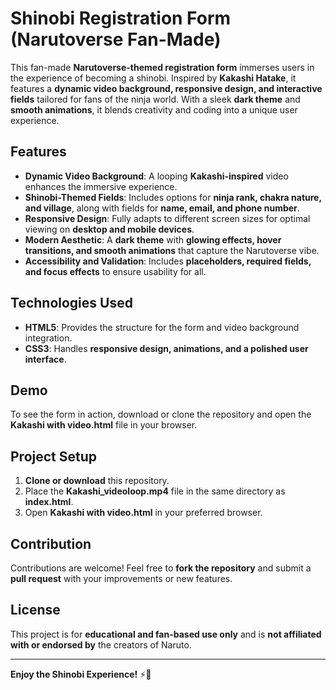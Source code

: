# Shinobi Registration Form (Narutoverse Fan-Made)

This fan-made **Narutoverse-themed registration form** immerses users in the experience of becoming a shinobi. Inspired by **Kakashi Hatake**, it features a **dynamic video background, responsive design, and interactive fields** tailored for fans of the ninja world. With a sleek **dark theme** and **smooth animations**, it blends creativity and coding into a unique user experience.

## Features

- **Dynamic Video Background**: A looping **Kakashi-inspired** video enhances the immersive experience.
- **Shinobi-Themed Fields**: Includes options for **ninja rank, chakra nature, and village**, along with fields for **name, email, and phone number**.
- **Responsive Design**: Fully adapts to different screen sizes for optimal viewing on **desktop and mobile devices**.
- **Modern Aesthetic**: A **dark theme** with **glowing effects, hover transitions, and smooth animations** that capture the Narutoverse vibe.
- **Accessibility and Validation**: Includes **placeholders, required fields, and focus effects** to ensure usability for all.

## Technologies Used

- **HTML5**: Provides the structure for the form and video background integration.
- **CSS3**: Handles **responsive design, animations, and a polished user interface**.

## Demo

To see the form in action, download or clone the repository and open the **Kakashi with video.html** file in your browser.

## Project Setup

1. **Clone or download** this repository.
2. Place the **Kakashi_videoloop.mp4** file in the same directory as **index.html**.
3. Open **Kakashi with video.html** in your preferred browser.

## Contribution

Contributions are welcome! Feel free to **fork the repository** and submit a **pull request** with your improvements or new features.

## License

This project is for **educational and fan-based use only** and is **not affiliated with or endorsed by** the creators of Naruto.

---

**Enjoy the Shinobi Experience!** ⚡🍃


